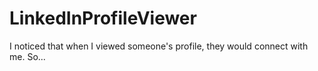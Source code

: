 LinkedInProfileViewer
=====================
I noticed that when I viewed someone's profile, they would connect with me. So...
